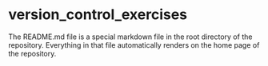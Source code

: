 # version_control_exercises
The README.md file is a special markdown file in the root directory of the repository. Everything in that file automatically renders on the home page of the repository. 
